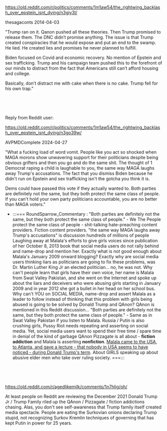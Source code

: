 https://old.reddit.com/r/politics/comments/1m1aw54/the_rightwing_backlash_over_epstein_isnt_dying/n3giy3l/

thesagaconts 2014-04-03

"Trump ran on it. Qanon pushed all these theories. Then Trump promised to release them. The DNC didn’t promise anything. The issue is that Trump created conspiracies that he would expose and put an end to the swamp. He lied. He created lies and promises he never planned to fulfill. 

Biden focused on Covid and economic recovery. No mention of Epstein and sex trafficking. Trump and his campaign team pushed this to the forefront of our minds to distract from the fact that Americans still can’t afford housing and college. 

Basically, don’t distract me with cake when there is no cake. Trump fell for his own trap."

&nbsp;

&nbsp;

Reply from Reddit user:

https://old.reddit.com/r/politics/comments/1m1aw54/the_rightwing_backlash_over_epstein_isnt_dying/n3go39w/

AVPMDComplete 2024-04-27

"What a fucking load of word vomit. People like you act so shocked when MAGA morons show unwavering support for their politicians despite being obvious grifters and then you go and do the same shit. The thought of 1 Democrat raping a child is laughable to you, the same way MAGA laughs away Trump's accusations. The fact that you dismiss Biden because he didn't run on Epstein and sex trafficking isn't the gotcha you think it is.

Dems could have passed this vote if they actually wanted to. Both parties are definitely not the same, but they both protect the same class of people. If you can't hold your own party politicians accountable, you are no better than MAGA voters."



* :::=== RoundSparrow_Commentary : "Both parties are definitely not the same, but they both protect the same class of people." - We The People protect the same class of people - shit-talking hate-preaching content providers. Fiction content providers. "the same way MAGA laughs away Trump's accusations" is discussion hundreds of millions of people Laughing away at Malala's efforts to give girls voices since publication of her October 8, 2013 book that social media users do not rally behind and name-drop and mention her. Exactly what is not good enough about Malala's January 2009 onward blogging? Exactly why are social media users thinking liars as politicians are going to fix these problems, was Dr. Martin Luther King Jr an elected politician... no, he was not. Why can't people learn that girls have their own voice, her name is Malala from Swat Valley Pakistan, and she went on the Internet and spoke up about the liars and deceivers who were abusing girls starting in January 2009 and in year 2012 she got a  bullet in her head on her school bus. Why can't YOU on SOCIAL MEDIA, name-drop and assert Malala as a leader to follow instead of thinking that this problem with girls being abused is going to be solved by Donald Trump and QAnon? QAnon is mentioned in this Reddit discussion... "Both parties are definitely not the same, but they both protect the same class of people." - Same as in Swat Valley Pakistan if you listen to Malala. Russia / Putin is also crushing girls, Pussy Riot needs repeating and asserting on social media. Yet, social media users want to spend their free time / spare time in denial of the kind of garbage QAnon Pizzagate is all about - **fiction addiction** and Malala is asserting **nonfiction**. [Malala came to the USA, to Atlanta, and gave a lecture - that nobody in USA seems to have noticed - during Donald Trump's term](https://www.youtube.com/watch?v=okGlFU3YW_k). About GIRLS speaking up about abusive elder men who take over ruling society. ===:::

&nbsp;

&nbsp;

https://old.reddit.com/r/agedlikemilk/comments/1n7hlig/oh/

At least people on Reddit are reviewing the December 2021 Donald Trump Jr / Trump Family riled up the QAnon / Pizzagate / fiction addictions chasing. Alas, you don't see self-awareness that Trump family itself created media spectacle. People are eating the Surkovian onions declaring Trump stupid, not recognizing Surkov Kremlin techniques of governing that has kept Putin in power for 25 years.
